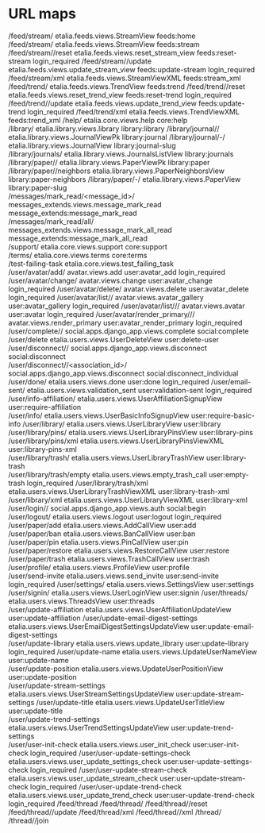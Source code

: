 URL maps
========

/feed/stream/	etalia.feeds.views.StreamView	feeds:home	
/feed/stream/	etalia.feeds.views.StreamView	feeds:stream	
/feed/stream/<name>/reset	etalia.feeds.views.reset_stream_view	feeds:reset-stream	login_required
/feed/stream/<name>/update	etalia.feeds.views.update_stream_view	feeds:update-stream	login_required
/feed/stream/xml	etalia.feeds.views.StreamViewXML	feeds:stream_xml	
/feed/trend/	etalia.feeds.views.TrendView	feeds:trend	
/feed/trend/<name>/reset	etalia.feeds.views.reset_trend_view	feeds:reset-trend	login_required
/feed/trend/<name>/update	etalia.feeds.views.update_trend_view	feeds:update-trend	login_required
/feed/trend/xml	etalia.feeds.views.TrendViewXML	feeds:trend_xml	
/help/	etalia.core.views.help	core:help	
/library/	etalia.library.views.library	library:library	
/library/journal/<pk>/	etalia.library.views.JournalViewPk	library:journal	
/library/journal/<slug>-<pk>/	etalia.library.views.JournalView	library:journal-slug	
/library/journals/	etalia.library.views.JournalsListView	library:journals	
/library/paper/<pk>/	etalia.library.views.PaperViewPk	library:paper	
/library/paper/<pk>/neighbors	etalia.library.views.PaperNeighborsView	library:paper-neighbors	
/library/paper/<slug>-<pk>/	etalia.library.views.PaperView	library:paper-slug	
/messages/mark_read/<message_id>/	messages_extends.views.message_mark_read	message_extends:message_mark_read	
/messages/mark_read/all/	messages_extends.views.message_mark_all_read	message_extends:message_mark_all_read	
/support/	etalia.core.views.support	core:support	
/terms/	etalia.core.views.terms	core:terms	
/test-failing-task	etalia.core.views.test_failing_task		
/user/avatar/add/	avatar.views.add	user:avatar_add	login_required
/user/avatar/change/	avatar.views.change	user:avatar_change	login_required
/user/avatar/delete/	avatar.views.delete	user:avatar_delete	login_required
/user/avatar/list/<username>/	avatar.views.avatar_gallery	user:avatar_gallery	login_required
/user/avatar/list/<username>/<id>/	avatar.views.avatar	user:avatar	login_required
/user/avatar/render_primary/<user>/<size>/	avatar.views.render_primary	user:avatar_render_primary	login_required
/user/complete/<backend>/	social.apps.django_app.views.complete	social:complete	
/user/delete	etalia.users.views.UserDeleteView	user:delete-user	
/user/disconnect/<backend>/	social.apps.django_app.views.disconnect	social:disconnect	
/user/disconnect/<backend>/<association_id>/	social.apps.django_app.views.disconnect	social:disconnect_individual	
/user/done/	etalia.users.views.done	user:done	login_required
/user/email-sent/	etalia.users.views.validation_sent	user:validation-sent	login_required
/user/info-affiliation/	etalia.users.views.UserAffiliationSignupView	user:require-affiliation	
/user/info/	etalia.users.views.UserBasicInfoSignupView	user:require-basic-info	
/user/library/	etalia.users.views.UserLibraryView	user:library	
/user/library/pins/	etalia.users.views.UserLibraryPinsView	user:library-pins	
/user/library/pins/xml	etalia.users.views.UserLibraryPinsViewXML	user:library-pins-xml	
/user/library/trash/	etalia.users.views.UserLibraryTrashView	user:library-trash	
/user/library/trash/empty	etalia.users.views.empty_trash_call	user:empty-trash	login_required
/user/library/trash/xml	etalia.users.views.UserLibraryTrashViewXML	user:library-trash-xml	
/user/library/xml	etalia.users.views.UserLibraryViewXML	user:library-xml	
/user/login/<backend>/	social.apps.django_app.views.auth	social:begin	
/user/logout/	etalia.users.views.logout	user:logout	login_required
/user/paper/add	etalia.users.views.AddCallView	user:add	
/user/paper/ban	etalia.users.views.BanCallView	user:ban	
/user/paper/pin	etalia.users.views.PinCallView	user:pin	
/user/paper/restore	etalia.users.views.RestoreCallView	user:restore	
/user/paper/trash	etalia.users.views.TrashCallView	user:trash	
/user/profile/	etalia.users.views.ProfileView	user:profile	
/user/send-invite	etalia.users.views.send_invite	user:send-invite	login_required
/user/settings/	etalia.users.views.SettingsView	user:settings	
/user/signin/	etalia.users.views.UserLoginView	user:signin	
/user/threads/	etalia.users.views.ThreadsView	user:threads	
/user/update-affiliation	etalia.users.views.UserAffiliationUpdateView	user:update-affiliation	
/user/update-email-digest-settings	etalia.users.views.UserEmailDigestSettingsUpdateView	user:update-email-digest-settings	
/user/update-library	etalia.users.views.update_library	user:update-library	login_required
/user/update-name	etalia.users.views.UpdateUserNameView	user:update-name	
/user/update-position	etalia.users.views.UpdateUserPositionView	user:update-position	
/user/update-stream-settings	etalia.users.views.UserStreamSettingsUpdateView	user:update-stream-settings	
/user/update-title	etalia.users.views.UpdateUserTitleView	user:update-title	
/user/update-trend-settings	etalia.users.views.UserTrendSettingsUpdateView	user:update-trend-settings	
/user/user-init-check	etalia.users.views.user_init_check	user:user-init-check	login_required
/user/user-update-settings-check	etalia.users.views.user_update_settings_check	user:user-update-settings-check	login_required
/user/user-update-stream-check	etalia.users.views.user_update_stream_check	user:user-update-stream-check	login_required
/user/user-update-trend-check	etalia.users.views.user_update_trend_check	user:user-update-trend-check	login_required
/feed/thread
/feed/thread/<name>
/feed/thread/<name>/reset
/feed/thread/<name>/update
/feed/thread/xml
/feed/thread/<name>/xml
/thread/<pk>
/thread/<pk>/join


